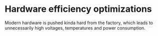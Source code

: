 # Hardware efficiency optimizations
Modern hardware is pushed kinda hard from the factory, which leads to unnecessarily high voltages, temperatures and power consumption.
